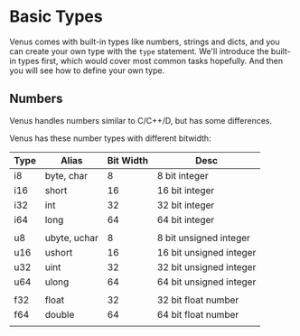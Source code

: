 # Basic Types

Venus comes with built-in types like numbers, strings and dicts, and you can create your own type with the `type` statement. We'll introduce the built-in types first, which would cover most common tasks hopefully. And then you will see how to define your own type.

## Numbers

Venus handles numbers similar to C/C++/D, but has some differences.

Venus has these number types with different bitwidth:

| Type | Alias | Bit Width | Desc |
| --- | --- | --- | --- |
| i8 | byte, char | 8 | 8 bit integer |
| i16 | short | 16 | 16 bit integer |
| i32 | int | 32 | 32 bit integer |
| i64 | long | 64 | 64 bit integer |
|    |  | | |
| u8 | ubyte, uchar | 8 | 8 bit unsigned integer |
| u16 | ushort | 16 | 16 bit unsigned integer |
| u32 | uint | 32 | 32 bit unsigned integer |
| u64 | ulong | 64 | 64 bit unsigned integer |
| | | | |
| f32 | float | 32 | 32 bit float number |
| f64 | double | 64 | 64 bit float number |
| | | | |

